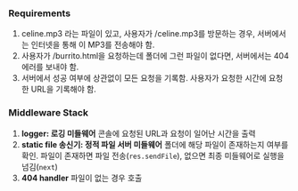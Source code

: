 ### Requirements
1. celine.mp3 라는 파일이 있고, 
   사용자가 /celine.mp3를 방문하는 경우, 서버에서는 인터넷을 통해 이 MP3를 전송해야 함.
2. 사용자가 /burrito.html을 요청하는데 폴더에 그런 파일이 없다면,
   서버에서는 404 에러를 보내야 함.
3. 서버에서 성공 여부에 상관없이 모든 요청을 기록함.
   사용자가 요청한 시간에 요청한 URL을 기록해야 함.

### Middleware Stack
1. **logger: 로깅 미들웨어**
콘솔에 요청된 URL과 요청이 일어난 시간을 출력
2. **static file 송신기: 정적 파일 서버 미들웨어**
폴더에 해당 파일이 존재하는지 여부를 확인.
파일이 존재하면 파일 전송(`res.sendFile`), 
없으면 최종 미들웨어로 실행을 넘김(`next`)
3. **404 handler**
파일이 없는 경우 호출
